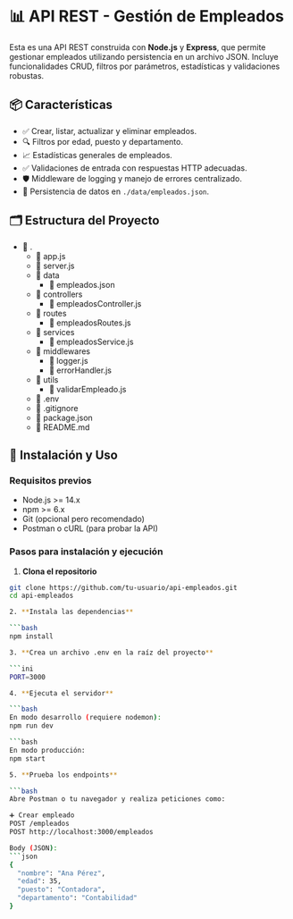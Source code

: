 # 📊 API REST - Gestión de Empleados

Esta es una API REST construida con **Node.js** y **Express**, que permite gestionar empleados utilizando persistencia en un archivo JSON. Incluye funcionalidades CRUD, filtros por parámetros, estadísticas y validaciones robustas.

## 📦 Características

- ✅ Crear, listar, actualizar y eliminar empleados.
- 🔍 Filtros por edad, puesto y departamento.
- 📈 Estadísticas generales de empleados.
- ✅ Validaciones de entrada con respuestas HTTP adecuadas.
- 🛡️ Middleware de logging y manejo de errores centralizado.
- 💾 Persistencia de datos en `./data/empleados.json`.

## 🗂 Estructura del Proyecto

- 📁 .
  - 📄 app.js
  - 📄 server.js
  - 📁 data
    - 📄 empleados.json
  - 📁 controllers
    - 📄 empleadosController.js
  - 📁 routes
    - 📄 empleadosRoutes.js
  - 📁 services
    - 📄 empleadosService.js
  - 📁 middlewares
    - 📄 logger.js
    - 📄 errorHandler.js
  - 📁 utils
    - 📄 validarEmpleado.js
  - 📄 .env
  - 📄 .gitignore
  - 📄 package.json
  - 📄 README.md

## 🚀 Instalación y Uso

### Requisitos previos

- Node.js >= 14.x
- npm >= 6.x
- Git (opcional pero recomendado)
- Postman o cURL (para probar la API)

### Pasos para instalación y ejecución

1. **Clona el repositorio**

```bash
git clone https://github.com/tu-usuario/api-empleados.git
cd api-empleados

2. **Instala las dependencias**

```bash
npm install

3. **Crea un archivo .env en la raíz del proyecto**

```ini
PORT=3000

4. **Ejecuta el servidor**

```bash
En modo desarrollo (requiere nodemon):
npm run dev

```bash
En modo producción:
npm start

5. **Prueba los endpoints**

```bash
Abre Postman o tu navegador y realiza peticiones como:

➕ Crear empleado
POST /empleados
POST http://localhost:3000/empleados

Body (JSON):
```json
{
  "nombre": "Ana Pérez",
  "edad": 35,
  "puesto": "Contadora",
  "departamento": "Contabilidad"
}


